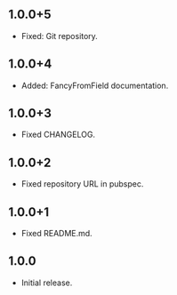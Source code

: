 ## 1.0.0+5
- Fixed: Git repository.

## 1.0.0+4
- Added: FancyFromField documentation.

## 1.0.0+3
- Fixed CHANGELOG.

## 1.0.0+2
- Fixed repository URL in pubspec.

## 1.0.0+1
- Fixed README.md.

## 1.0.0
- Initial release.

